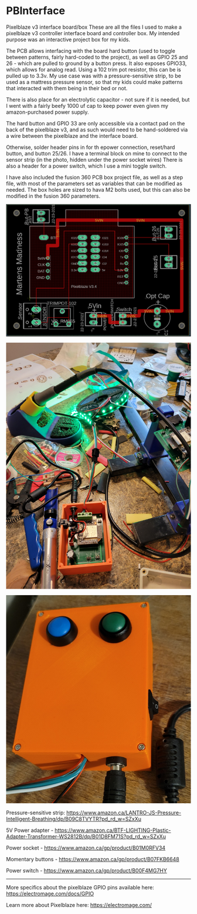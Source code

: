 # PBInterface
Pixelblaze v3 interface board/box
These are all the files I used to make a pixelblaze v3 controller interface board and controller box.
My intended purpose was an interactive project box for my kids.

The PCB allows interfacing with the board hard button (used to toggle between patterns, fairly hard-coded to the project), as well as GPIO 25 and 26 - which are pulled to ground by a button press.
It also exposes GPIO33, which allows for analog read.  Using a 102 trim pot resistor, this can be is pulled up to 3.3v.  My use case was with a pressure-sensitive strip, to be used as a mattress pressure sensor, so that my kids could make patterns that interacted with them being in their bed or not.

There is also place for an electrolytic capacitor - not sure if it is needed, but I went with a fairly beefy 1000 uf cap to keep power even given my amazon-purchased power supply.

The hard button and GPIO 33 are only accessible via a contact pad on the back of the pixelblaze v3, and as such would need to be hand-soldered via a wire between the pixelblaze and the interface board. 

Otherwise, solder header pins in for th epower connection, reset/hard button, and button 25/26.  I have a terminal block on mine to connect to the sensor strip (in the photo, hidden under the power socket wires)
There is also a header for a power switch, which I use a mini toggle switch.

I have also included the fusion 360 PCB box project file, as well as a step file, with most of the parameters set as variables that can be modified as needed.
The box holes are sized to hava M2 bolts used, but this can also be modified in the fusion 360 parameters.

![Alt text](PB-board.png?raw=true "Board")

![Alt text](PB-Box-Assembly.jpg?raw=true "Assembling the box")

![Alt text](PB-Box-Closed2.jpg?raw=true "Assembled box")

Pressure-sensitive strip: https://www.amazon.ca/LANTRO-JS-Pressure-Intelligent-Breathing/dp/B09C8TVYTR?pd_rd_w=SZxXu

5V Power adapter - https://www.amazon.ca/BTF-LIGHTING-Plastic-Adapter-Transformer-WS2812B/dp/B01D8FM71S?pd_rd_w=SZxXu

Power socket - https://www.amazon.ca/gp/product/B01M0RFV34

Momentary buttons - https://www.amazon.ca/gp/product/B07FKB6648

Power switch - https://www.amazon.ca/gp/product/B00F4MG7HY

----
More specifics about the pixelblaze GPIO pins available here: https://electromage.com/docs/GPIO

Learn more about Pixelblaze here: https://electromage.com/
